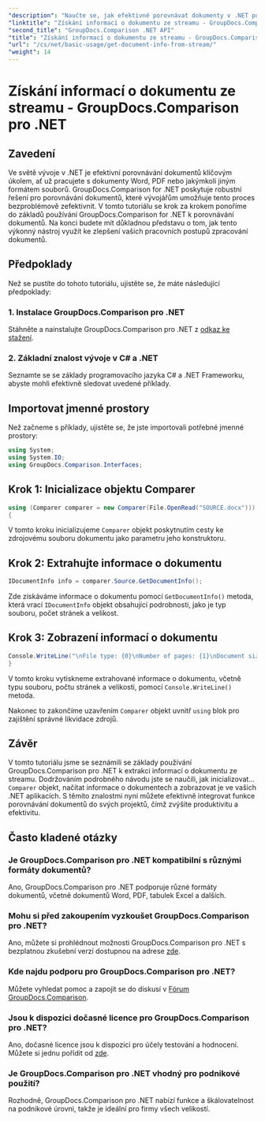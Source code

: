 ```yaml
---
"description": "Naučte se, jak efektivně porovnávat dokumenty v .NET pomocí GroupDocs.Comparison a bezproblémově vylepšit své pracovní postupy pro zpracování dokumentů."
"linktitle": "Získání informací o dokumentu ze streamu - GroupDocs.Comparison pro .NET"
"second_title": "GroupDocs.Comparison .NET API"
"title": "Získání informací o dokumentu ze streamu - GroupDocs.Comparison pro .NET"
"url": "/cs/net/basic-usage/get-document-info-from-stream/"
"weight": 14
---
```


# Získání informací o dokumentu ze streamu - GroupDocs.Comparison pro .NET

## Zavedení
Ve světě vývoje v .NET je efektivní porovnávání dokumentů klíčovým úkolem, ať už pracujete s dokumenty Word, PDF nebo jakýmkoli jiným formátem souborů. GroupDocs.Comparison for .NET poskytuje robustní řešení pro porovnávání dokumentů, které vývojářům umožňuje tento proces bezproblémově zefektivnit. V tomto tutoriálu se krok za krokem ponoříme do základů používání GroupDocs.Comparison for .NET k porovnávání dokumentů. Na konci budete mít důkladnou představu o tom, jak tento výkonný nástroj využít ke zlepšení vašich pracovních postupů zpracování dokumentů.
## Předpoklady
Než se pustíte do tohoto tutoriálu, ujistěte se, že máte následující předpoklady:
### 1. Instalace GroupDocs.Comparison pro .NET
Stáhněte a nainstalujte GroupDocs.Comparison pro .NET z [odkaz ke stažení](https://releases.groupdocs.com/comparison/net/).
### 2. Základní znalost vývoje v C# a .NET
Seznamte se se základy programovacího jazyka C# a .NET Frameworku, abyste mohli efektivně sledovat uvedené příklady.

## Importovat jmenné prostory
Než začneme s příklady, ujistěte se, že jste importovali potřebné jmenné prostory:
```csharp
using System;
using System.IO;
using GroupDocs.Comparison.Interfaces;
```

## Krok 1: Inicializace objektu Comparer
```csharp
using (Comparer comparer = new Comparer(File.OpenRead("SOURCE.docx")))
{
```
V tomto kroku inicializujeme `Comparer` objekt poskytnutím cesty ke zdrojovému souboru dokumentu jako parametru jeho konstruktoru.
## Krok 2: Extrahujte informace o dokumentu
```csharp
IDocumentInfo info = comparer.Source.GetDocumentInfo();
```
Zde získáváme informace o dokumentu pomocí `GetDocumentInfo()` metoda, která vrací `IDocumentInfo` objekt obsahující podrobnosti, jako je typ souboru, počet stránek a velikost.
## Krok 3: Zobrazení informací o dokumentu
```csharp
Console.WriteLine("\nFile type: {0}\nNumber of pages: {1}\nDocument size: {2} bytes", info.FileType, info.PageCount, info.Size);
}
```
V tomto kroku vytiskneme extrahované informace o dokumentu, včetně typu souboru, počtu stránek a velikosti, pomocí `Console.WriteLine()` metoda.

Nakonec to zakončíme uzavřením `Comparer` objekt uvnitř `using` blok pro zajištění správné likvidace zdrojů.

## Závěr
V tomto tutoriálu jsme se seznámili se základy používání GroupDocs.Comparison pro .NET k extrakci informací o dokumentu ze streamu. Dodržováním podrobného návodu jste se naučili, jak inicializovat... `Comparer` objekt, načítat informace o dokumentech a zobrazovat je ve vašich .NET aplikacích. S těmito znalostmi nyní můžete efektivně integrovat funkce porovnávání dokumentů do svých projektů, čímž zvýšíte produktivitu a efektivitu.
## Často kladené otázky
### Je GroupDocs.Comparison pro .NET kompatibilní s různými formáty dokumentů?
Ano, GroupDocs.Comparison pro .NET podporuje různé formáty dokumentů, včetně dokumentů Word, PDF, tabulek Excel a dalších.
### Mohu si před zakoupením vyzkoušet GroupDocs.Comparison pro .NET?
Ano, můžete si prohlédnout možnosti GroupDocs.Comparison pro .NET s bezplatnou zkušební verzí dostupnou na adrese [zde](https://releases.groupdocs.com/).
### Kde najdu podporu pro GroupDocs.Comparison pro .NET?
Můžete vyhledat pomoc a zapojit se do diskusí v [Fórum GroupDocs.Comparison](https://forum.groupdocs.com/c/comparison/12).
### Jsou k dispozici dočasné licence pro GroupDocs.Comparison pro .NET?
Ano, dočasné licence jsou k dispozici pro účely testování a hodnocení. Můžete si jednu pořídit od [zde](https://purchase.groupdocs.com/temporary-license/).
### Je GroupDocs.Comparison pro .NET vhodný pro podnikové použití?
Rozhodně, GroupDocs.Comparison pro .NET nabízí funkce a škálovatelnost na podnikové úrovni, takže je ideální pro firmy všech velikostí.